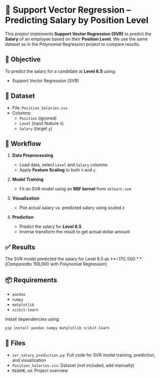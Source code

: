 
# 🤖 Support Vector Regression – Predicting Salary by Position Level

This project implements **Support Vector Regression (SVR)** to predict the **Salary** of an employee based on their **Position Level**. We use the same dataset as in the Polynomial Regression project to compare results.

## 📌 Objective

To predict the salary for a candidate at **Level 6.5** using:
- Support Vector Regression (SVR)

## 📂 Dataset

- File: `Position_Salaries.csv`
- Columns:
  - `Position` (ignored)
  - `Level` (input feature `X`)
  - `Salary` (target `y`)

## 🧠 Workflow

1. **Data Preprocessing**
   - Load data, select `Level` and `Salary` columns
   - Apply **Feature Scaling** to both `X` and `y`

2. **Model Training**
   - Fit an SVR model using an **RBF kernel** from `sklearn.svm`

3. **Visualization**
   - Plot actual salary vs. predicted salary using scaled `X`

4. **Prediction**
   - Predict the salary for **Level 6.5**
   - Inverse transform the result to get actual dollar amount

## ✅ Results

The SVR model predicted the salary for Level 6.5 as **~$170,000**  
(Compared to ~$158,000 with Polynomial Regression)

## 📦 Requirements

- `pandas`
- `numpy`
- `matplotlib`
- `scikit-learn`

Install dependencies using:
```bash
pip install pandas numpy matplotlib scikit-learn
```

## 📁 Files

- `svr_salary_prediction.py`: Full code for SVR model training, prediction, and visualization
- `Position_Salaries.csv`: Dataset (not included, add manually)
- `README.md`: Project overview
